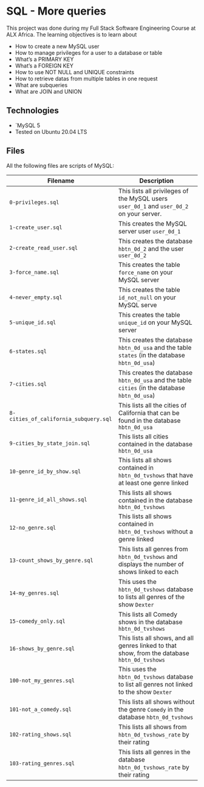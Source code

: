 # SQL - More queries
This project was done during my Full Stack Software Engineering Course at ALX Africa. The learning objectives is to learn about
* How to create a new MySQL user
* How to manage privileges for a user to a database or table
* What’s a PRIMARY KEY
* What’s a FOREIGN KEY
* How to use NOT NULL and UNIQUE constraints
* How to retrieve datas from multiple tables in one request
* What are subqueries
* What are JOIN and UNION

## Technologies
* `MySQL 5
* Tested on Ubuntu 20.04 LTS

## Files

All the following files are scripts of MySQL:

| Filename | Description |
| -------- | ----------- |
| `0-privileges.sql` | This lists all privileges of the MySQL users `user_0d_1` and `user_0d_2` on your server. |
| `1-create_user.sql` | This creates the MySQL server user `user_0d_1` |
| `2-create_read_user.sql` | This creates the database `hbtn_0d_2` and the user `user_0d_2` |
| `3-force_name.sql` | This creates the table `force_name` on your MySQL server |
| `4-never_empty.sql` | This creates the table `id_not_null` on your MySQL serve |
| `5-unique_id.sql` | This creates the table `unique_id` on your MySQL server |
| `6-states.sql` | This creates the database `hbtn_0d_usa` and the table `states` (in the database `hbtn_0d_usa`) |
| `7-cities.sql` | This creates the database `hbtn_0d_usa` and the table `cities` (in the database `hbtn_0d_usa`) |
| `8-cities_of_california_subquery.sql` | This lists all the cities of California that can be found in the database `hbtn_0d_usa` |
| `9-cities_by_state_join.sql` | This lists all cities contained in the database `hbtn_0d_usa` |
| `10-genre_id_by_show.sql` | This lists all shows contained in `hbtn_0d_tvshows` that have at least one genre linked |
| `11-genre_id_all_shows.sql` | This lists all shows contained in the database `hbtn_0d_tvshows` |
| `12-no_genre.sql` | This lists all shows contained in `hbtn_0d_tvshows` without a genre linked |
| `13-count_shows_by_genre.sql` | This lists all genres from `hbtn_0d_tvshows` and displays the number of shows linked to each |
| `14-my_genres.sql` | This uses the `hbtn_0d_tvshows` database to lists all genres of the show `Dexter` |
| `15-comedy_only.sql` | This lists all Comedy shows in the database `hbtn_0d_tvshows` |
| `16-shows_by_genre.sql` | This lists all shows, and all genres linked to that show, from the database `hbtn_0d_tvshows` |
| `100-not_my_genres.sql` | This uses the `hbtn_0d_tvshows` database to list all genres not linked to the show `Dexter` |
| `101-not_a_comedy.sql` | This lists all shows without the genre `Comedy` in the database `hbtn_0d_tvshows` |
| `102-rating_shows.sql` | This lists all shows from `hbtn_0d_tvshows_rate` by their rating |
| `103-rating_genres.sql` | This lists all genres in the database `hbtn_0d_tvshows_rate` by their rating |
